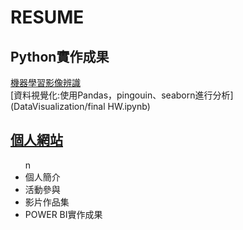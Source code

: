 # RESUME
  ## Python實作成果<br>
  [機器學習影像辨識]()<br>
  [資料視覺化:使用Pandas，pingouin、seaborn進行分析](DataVisualization/final HW.ipynb)<br>
    
## [個人網站](https://xuan6544239.github.io/My-web/)<br> 
<ul>n
  <li>個人簡介</li>
  <li>活動參與</li>
  <li>影片作品集</li>
  <li>POWER BI實作成果</li>
<ul>
